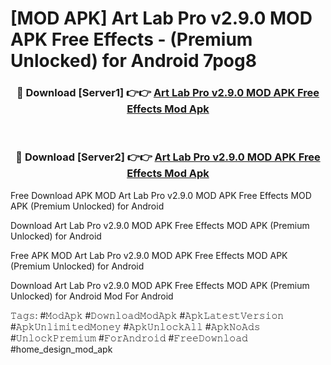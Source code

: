 # [MOD APK] Art Lab Pro v2.9.0 MOD APK Free Effects - (Premium Unlocked) for Android 7pog8



<div align="center">
<h3>🔴 Download [Server1] 👉👉 <a href="https://momento.my/?title=Art_Lab_Pro_v2.9.0_MOD_APK_Free_Effects">Art Lab Pro v2.9.0 MOD APK Free Effects Mod Apk</a></h3><br>

<h3>🔴 Download [Server2] 👉👉 <a href="https://momento.my/?title=Art_Lab_Pro_v2.9.0_MOD_APK_Free_Effects">Art Lab Pro v2.9.0 MOD APK Free Effects Mod Apk</a></h3>
</div>



Free Download APK MOD Art Lab Pro v2.9.0 MOD APK Free Effects MOD APK (Premium Unlocked) for Android

Download Art Lab Pro v2.9.0 MOD APK Free Effects MOD APK (Premium Unlocked) for Android

Free APK MOD Art Lab Pro v2.9.0 MOD APK Free Effects MOD APK (Premium Unlocked) for Android

Download Art Lab Pro v2.9.0 MOD APK Free Effects MOD APK (Premium Unlocked) for Android Mod For Android

𝚃𝚊𝚐𝚜: #𝙼𝚘𝚍𝙰𝚙𝚔 #𝙳𝚘𝚠𝚗𝚕𝚘𝚊𝚍𝙼𝚘𝚍𝙰𝚙𝚔 #𝙰𝚙𝚔𝙻𝚊𝚝𝚎𝚜𝚝𝚅𝚎𝚛𝚜𝚒𝚘𝚗 #𝙰𝚙𝚔𝚄𝚗𝚕𝚒𝚖𝚒𝚝𝚎𝚍𝙼𝚘𝚗𝚎𝚢 #𝙰𝚙𝚔𝚄𝚗𝚕𝚘𝚌𝚔𝙰𝚕𝚕 #𝙰𝚙𝚔𝙽𝚘𝙰𝚍𝚜 #𝚄𝚗𝚕𝚘𝚌𝚔𝙿𝚛𝚎𝚖𝚒𝚞𝚖 #𝙵𝚘𝚛𝙰𝚗𝚍𝚛𝚘𝚒𝚍 #𝙵𝚛𝚎𝚎𝙳𝚘𝚠𝚗𝚕𝚘𝚊𝚍 #home_design_mod_apk
